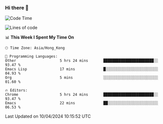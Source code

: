 ### Hi there 👋

<!--
**nicehiro/nicehiro** is a ✨ _special_ ✨ repository because its `README.md` (this file) appears on your GitHub profile.

Here are some ideas to get you started:

- 🔭 I’m currently working on ...
- 🌱 I’m currently learning ...
- 👯 I’m looking to collaborate on ...
- 🤔 I’m looking for help with ...
- 💬 Ask me about ...
- 📫 How to reach me: ...
- 😄 Pronouns: ...
- ⚡ Fun fact: ...
-->

<!--START_SECTION:waka-->
![Code Time](http://img.shields.io/badge/Code%20Time-302%20hrs%2038%20mins-blue)

![Lines of code](https://img.shields.io/badge/From%20Hello%20World%20I%27ve%20Written-2.6%20million%20lines%20of%20code-blue)

📊 **This Week I Spent My Time On** 

```text
🕑︎ Time Zone: Asia/Hong_Kong

💬 Programming Languages: 
Other                    5 hrs 24 mins       ███████████████████████░░   93.47 % 
Emacs Lisp               17 mins             █░░░░░░░░░░░░░░░░░░░░░░░░   04.93 % 
Org                      5 mins              ░░░░░░░░░░░░░░░░░░░░░░░░░   01.60 % 

🔥 Editors: 
Chrome                   5 hrs 24 mins       ███████████████████████░░   93.47 % 
Emacs                    22 mins             ██░░░░░░░░░░░░░░░░░░░░░░░   06.53 % 
```


 Last Updated on 10/04/2024 10:15:52 UTC
<!--END_SECTION:waka-->
